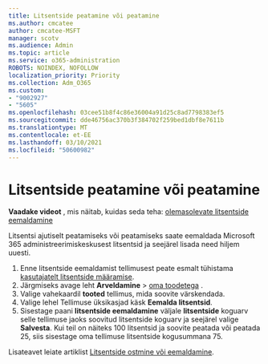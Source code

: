 ```yaml
---
title: Litsentside peatamine või peatamine
ms.author: cmcatee
author: cmcatee-MSFT
manager: scotv
ms.audience: Admin
ms.topic: article
ms.service: o365-administration
ROBOTS: NOINDEX, NOFOLLOW
localization_priority: Priority
ms.collection: Adm_O365
ms.custom:
- "9002927"
- "5605"
ms.openlocfilehash: 03cee51b8f4c86e36004a91d25c8ad7798383ef5
ms.sourcegitcommit: dde46756ac370b3f384702f259bed1dbf8e7611b
ms.translationtype: MT
ms.contentlocale: et-EE
ms.lasthandoff: 03/10/2021
ms.locfileid: "50600982"
---
```

# <a name="suspend-or-pause-licenses"></a>Litsentside peatamine või peatamine

**Vaadake videot** , mis näitab, kuidas seda teha: [olemasolevate litsentside eemaldamine](https://go.microsoft.com/fwlink/p/?linkid=2154938)

Litsentsi ajutiselt peatamiseks või peatamiseks saate eemaldada Microsoft 365 administreerimiskeskusest litsentsid ja seejärel lisada need hiljem uuesti.

1. Enne litsentside eemaldamist tellimusest peate esmalt tühistama [kasutajatelt litsentside määramise](https://docs.microsoft.com/microsoft-365/admin/manage/remove-licenses-from-users).
2. Järgmiseks avage leht **Arveldamine**  >  [oma toodetega](https://go.microsoft.com/fwlink/p/?linkid=842054) .
3. Valige vahekaardil **tooted** tellimus, mida soovite värskendada.
4. Valige lehel Tellimuse üksikasjad käsk **Eemalda litsentsid**.
5. Sisestage paani **litsentside eemaldamine** väljale **litsentside** koguarv selle tellimuse jaoks soovitud litsentside koguarv ja seejärel valige **Salvesta**. Kui teil on näiteks 100 litsentsid ja soovite peatada või peatada 25, siis sisestage oma tellimuse litsentside kogusummana 75.

Lisateavet leiate artiklist [Litsentside ostmine või eemaldamine](https://docs.microsoft.com/microsoft-365/commerce/licenses/buy-licenses).